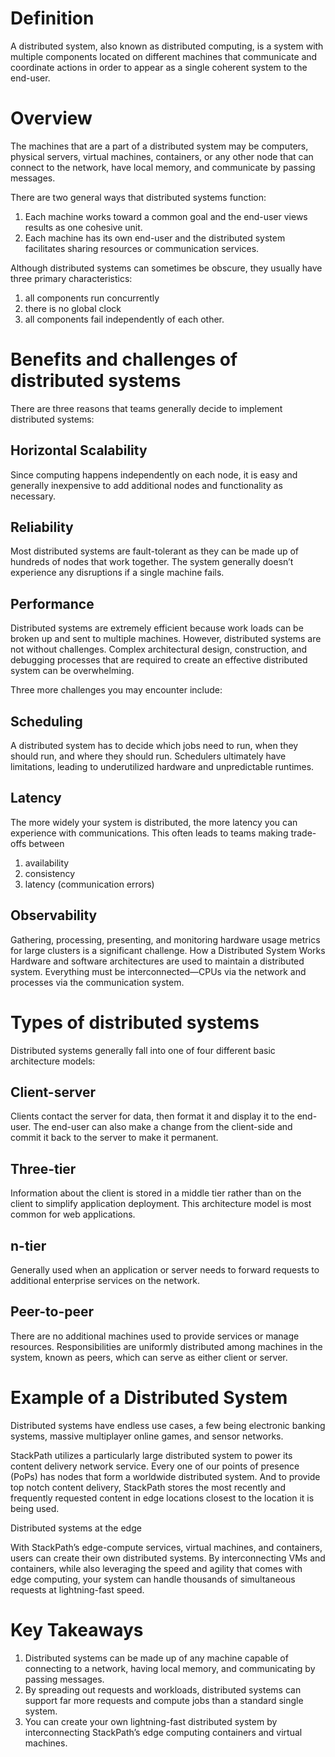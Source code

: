 # Definition

A distributed system, also known as distributed computing, is a system with multiple components located on different machines that communicate and coordinate actions in order to appear as a single coherent system to the end-user.

# Overview

The machines that are a part of a distributed system may be computers, physical servers, virtual machines, containers, or any other node that can connect to the network, have local memory, and communicate by passing messages.

There are two general ways that distributed systems function:

1. Each machine works toward a common goal and the end-user views results as one cohesive unit.
2. Each machine has its own end-user and the distributed system facilitates sharing resources or communication services.

Although distributed systems can sometimes be obscure, they usually have three primary characteristics:

1. all components run concurrently
2. there is no global clock
3. all components fail independently of each other.

# Benefits and challenges of distributed systems

There are three reasons that teams generally decide to implement distributed systems:

## Horizontal Scalability

Since computing happens independently on each node, it is easy and generally inexpensive to add additional nodes and functionality as necessary.

## Reliability

Most distributed systems are fault-tolerant as they can be made up of hundreds of nodes that work together. The system generally doesn’t experience any disruptions if a single machine fails.

## Performance

Distributed systems are extremely efficient because work loads can be broken up and sent to multiple machines.
However, distributed systems are not without challenges. Complex architectural design, construction, and debugging processes that are required to create an effective distributed system can be overwhelming.

Three more challenges you may encounter include:

## Scheduling

A distributed system has to decide which jobs need to run, when they should run, and where they should run. Schedulers ultimately have limitations, leading to underutilized hardware and unpredictable runtimes.

## Latency

The more widely your system is distributed, the more latency you can experience with communications. This often leads to teams making trade-offs between

1. availability
2. consistency
3. latency (communication errors)

## Observability

Gathering, processing, presenting, and monitoring hardware usage metrics for large clusters is a significant challenge.
How a Distributed System Works
Hardware and software architectures are used to maintain a distributed system. Everything must be interconnected—CPUs via the network and processes via the communication system.

# Types of distributed systems

Distributed systems generally fall into one of four different basic architecture models:

## Client-server

Clients contact the server for data, then format it and display it to the end-user. The end-user can also make a change from the client-side and commit it back to the server to make it permanent.

## Three-tier

Information about the client is stored in a middle tier rather than on the client to simplify application deployment. This architecture model is most common for web applications.

## n-tier

Generally used when an application or server needs to forward requests to additional enterprise services on the network.

## Peer-to-peer

There are no additional machines used to provide services or manage resources. Responsibilities are uniformly distributed among machines in the system, known as peers, which can serve as either client or server.

# Example of a Distributed System

Distributed systems have endless use cases, a few being electronic banking systems, massive multiplayer online games, and sensor networks.

StackPath utilizes a particularly large distributed system to power its content delivery network service. Every one of our points of presence (PoPs) has nodes that form a worldwide distributed system. And to provide top notch content delivery, StackPath stores the most recently and frequently requested content in edge locations closest to the location it is being used.

Distributed systems at the edge

With StackPath’s edge-compute services, virtual machines, and containers, users can create their own distributed systems. By interconnecting VMs and containers, while also leveraging the speed and agility that comes with edge computing, your system can handle thousands of simultaneous requests at lightning-fast speed.

# Key Takeaways

1. Distributed systems can be made up of any machine capable of connecting to a network, having local memory, and communicating by passing messages.
2. By spreading out requests and workloads, distributed systems can support far more requests and compute jobs than a standard single system.
3. You can create your own lightning-fast distributed system by interconnecting StackPath’s edge computing containers and virtual machines.
